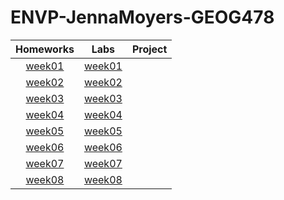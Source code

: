 # ENVP-JennaMoyers-GEOG478
|Homeworks    |Labs    |Project
| :-------------:| :-------------:| :-----:|
|[week01](homework/week01) |[week01](lab/week01)
|[week02](homework/week02) |[week02](lab/week02)
|[week03](homework/week03) |[week03](lab/week03)
|[week04](homework/week04) |[week04](lab/week04)
|[week05](homework/week05) |[week05](lab/week05)
|[week06](homework/week06) |[week06](lab/week06)
|[week07](homework/week07) |[week07](lab/week07)
|[week08](homework/week08) |[week08](lab/week08)